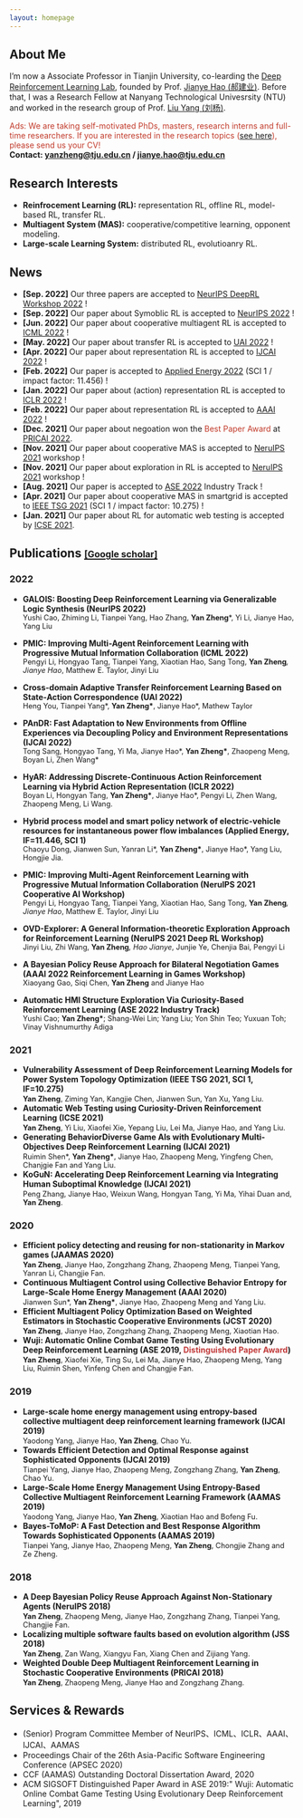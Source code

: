 ```yaml
---
layout: homepage
---
```


## About Me
I’m now a Associate Professor in Tianjin University, co-learding the [Deep Reinforcement Learning Lab](http://rl.beiyang.ren/), founded by Prof. [Jianye Hao (郝建业)](http://www.icdai.org/jianye.html). Before that, I was a Research Fellow at Nanyang Technological Univesrsity (NTU) and worked in the research group of Prof. [Liu Yang (刘杨)](https://personal.ntu.edu.sg/yangliu/).

<span style="color:#c23b2b">Ads: We are taking self-motivated PhDs, masters, research interns and full-time researchers. If you are interested in the research topics ([see here](http://www.icdai.org/)), please send us your CV!</span>
<br/>
**Contact: yanzheng@tju.edu.cn / jianye.hao@tju.edu.cn**

## Research Interests
- **Reinfrocement Learning (RL):** representation RL, offline RL, model-based RL, transfer RL.
- **Multiagent System (MAS):** cooperative/competitive learning, opponent modeling.
- **Large-scale Learning System:** distributed RL, evolutioanry RL. 

## News
- **[Sep. 2022]** Our three papers are accepted to [NeurIPS DeepRL Workshop 2022]([https://nips.cc/Conferences/2022](https://sites.google.com/view/deep-rl-workshop-neurips-2022)) !
- **[Sep. 2022]** Our paper about Symoblic RL is accepted to [NeurIPS 2022](https://nips.cc/Conferences/2022) !
- **[Jun. 2022]** Our paper about cooperative multiagent RL is accepted to [ICML 2022](https://icml.cc/Conferences/2022) !
- **[May. 2022]** Our paper about transfer RL is accepted to [UAI 2022](https://www.auai.org/uai2022/) !
- **[Apr. 2022]** Our paper about representation RL is accepted to [IJCAI 2022](https://ijcai-22.org/) !
- **[Feb. 2022]** Our paper is accepted to [Applied Energy 2022](https://www.journals.elsevier.com/applied-energy) (SCI 1 / impact factor: 11.456) !
- **[Jan. 2022]** Our paper about (action) representation RL is accepted to [ICLR 2022](https://iclr.cc/Conferences/2022) !
- **[Feb. 2022]** Our paper about representation RL is accepted to [AAAI 2022](https://aaai.org/Conferences/AAAI-22/) !
- **[Dec. 2021]** Our paper about negoation won the <font color='#c23b2b'>Best Paper Award</font> at [PRICAI 2022](https://pricai.org/2022/).
- **[Nov. 2021]** Our paper about cooperative MAS is accepted to [NeruIPS 2021](https://nips.cc/Conferences/2021) workshop !
- **[Nov. 2021]** Our paper about exploration in RL is accepted to [NeruIPS 2021](https://nips.cc/Conferences/2021) workshop !
- **[Aug. 2021]** Our paper is accepted to [ASE 2022](https://conf.researchr.org/home/ase-2022) Industry Track !
- **[Apr. 2021]** Our paper about cooperative MAS in smartgrid is accepted to [IEEE TSG 2021](https://ieeexplore.ieee.org/xpl/RecentIssue.jsp?punumber=5165411) (SCI 1 / impact factor: 10.275) !
- **[Jan. 2021]** Our paper about RL for automatic web testing is accepted by [ICSE 2021](https://conf.researchr.org/home/icse-2021).

## Publications [<font size=3>[Google scholar]</font>](https://scholar.google.com/citations?user=tJuhd1kAAAAJ)

### 2022
- **GALOIS: Boosting Deep Reinforcement Learning via Generalizable Logic Synthesis (NeurIPS 2022)** <br/>
  <font style="font-size:0.8rem">Yushi Cao, Zhiming Li, Tianpei Yang, Hao Zhang, <strong>Yan Zheng</strong>*, Yi Li, Jianye Hao, Yang Liu</font>
  
- **PMIC: Improving Multi-Agent Reinforcement Learning with Progressive Mutual Information Collaboration (ICML 2022)** <br/>
  <font style="font-size:0.8rem">Pengyi Li, Hongyao Tang, Tianpei Yang, Xiaotian Hao, Sang Tong, <strong>Yan Zheng</strong>*, Jianye Hao*, Matthew E. Taylor, Jinyi Liu</font>
- **Cross-domain Adaptive Transfer Reinforcement Learning Based on State-Action Correspondence (UAI 2022)**<br/>
  <font style="font-size:0.8rem">Heng You, Tianpei Yang*, <strong>Yan Zheng*</strong>, Jianye Hao*, Mathew Taylor</font>
  
- **PAnDR: Fast Adaptation to New Environments from Offline Experiences via Decoupling Policy and Environment Representations (IJCAI 2022)**<br/>
  <font style="font-size:0.8rem">Tong Sang, Hongyao Tang, Yi Ma, Jianye Hao*, <strong>Yan Zheng*</strong>, Zhaopeng Meng, Boyan Li, Zhen Wang*</font>

- **HyAR: Addressing Discrete-Continuous Action Reinforcement Learning via Hybrid Action Representation (ICLR 2022)** <br/>
  <font style="font-size:0.8rem">Boyan Li, Hongyan Tang, <strong>Yan Zheng*</strong>, Jianye Hao*, Pengyi Li, Zhen Wang, Zhaopeng Meng, Li Wang.</font>
- **Hybrid process model and smart policy network of electric-vehicle resources for instantaneous power flow imbalances (Applied Energy, IF=11.446, SCI 1)** <br/>
  <font style="font-size:0.8rem">Chaoyu Dong, Jianwen Sun, Yanran Li*, <strong>Yan Zheng*</strong>, Jianye Hao*, Yang Liu, Hongjie Jia.</font>
- **PMIC: Improving Multi-Agent Reinforcement Learning with Progressive Mutual Information Collaboration (NeruIPS 2021 Cooperative AI Workshop)** <br>
  <font style="font-size:0.8rem">Pengyi Li, Hongyao Tang, Tianpei Yang, Xiaotian Hao, Sang Tong, <strong>Yan Zheng</strong>*, Jianye Hao*, Matthew E. Taylor, Jinyi Liu</font>
- **OVD-Explorer: A General Information-theoretic Exploration Approach for Reinforcement Learning (NeruIPS 2021 Deep RL Workshop)** <br/>
  <font style="font-size:0.8rem">Jinyi Liu, Zhi Wang, <strong>Yan Zheng</strong>*, Hao Jianye*, Junjie Ye, Chenjia Bai, Pengyi Li</font>
- **A Bayesian Policy Reuse Approach for Bilateral Negotiation Games (AAAI 2022 Reinforcement Learning in Games Workshop)** <br/>
  <font style="font-size:0.8rem">Xiaoyang Gao, Siqi Chen, <strong>Yan Zheng</strong> and Jianye Hao</font>
- **Automatic HMI Structure Exploration Via Curiosity-Based Reinforcement Learning (ASE 2022 Industry Track)** <br/>
  <font style="font-size:0.8rem">Yushi Cao; <b>Yan Zheng*</b>; Shang-Wei Lin; Yang Liu; Yon Shin Teo; Yuxuan Toh; Vinay Vishnumurthy Adiga</font>

### 2021
- **Vulnerability Assessment of Deep Reinforcement Learning Models for Power System Topology Optimization (IEEE TSG 2021, SCI 1, IF=10.275)** <br/>
  <font style="font-size:0.8rem"><b>Yan Zheng</b>, Ziming Yan, Kangjie Chen, Jianwen Sun, Yan Xu, Yang Liu.</font>
- **Automatic Web Testing using Curiosity-Driven Reinforcement Learning (ICSE 2021)** <br/>
  <font style="font-size:0.8rem"><b>Yan Zheng</b>, Yi Liu, Xiaofei Xie, Yepang Liu, Lei Ma, Jianye Hao, and Yang Liu.</font>
- **Generating BehaviorDiverse Game AIs with Evolutionary Multi-Objectives Deep Reinforcement Learning (IJCAI 2021)** <br/>
  <font style="font-size:0.8rem">Ruimin Shen*, <b>Yan Zheng*</b>, Jianye Hao, Zhaopeng Meng, Yingfeng Chen, Chanjgie Fan and Yang Liu. </font>
- **KoGuN: Accelerating Deep Reinforcement Learning via Integrating Human Suboptimal Knowledge (IJCAI 2021)** <br/>
  <font style="font-size:0.8rem">Peng Zhang, Jianye Hao, Weixun Wang, Hongyan Tang, Yi Ma, Yihai Duan and, <b>Yan Zheng</b>.</font>

### 2020
- **Efficient policy detecting and reusing for non-stationarity in Markov games (JAAMAS 2020)** <br/>
  <font style="font-size:0.8rem"><b>Yan Zheng</b>, Jianye Hao, Zongzhang Zhang, Zhaopeng Meng, Tianpei Yang, Yanran Li, Changjie Fan.</font>
- **Continuous Multiagent Control using Collective Behavior Entropy for Large-Scale Home Energy Management (AAAI 2020)** <br/>
  <font style="font-size:0.8rem">Jianwen Sun*, <b>Yan Zheng*</b>, Jianye Hao, Zhaopeng Meng and Yang Liu.</font>
- **Efficient Multiagent Policy Optimization Based on Weighted Estimators in Stochastic Cooperative Environments (JCST 2020)** <br/>
  <font style="font-size:0.8rem"><b>Yan Zheng</b>, Jianye Hao, Zongzhang Zhang, Zhaopeng Meng, Xiaotian Hao.</font>
- **Wuji: Automatic Online Combat Game Testing Using Evolutionary Deep Reinforcement Learning (ASE 2019, <span style="color:rgb(194, 59, 59)">Distinguished Paper Award</span>)** <br/>
  <font style="font-size:0.8rem"><b>Yan Zheng</b>, Xiaofei Xie, Ting Su, Lei Ma, Jianye Hao, Zhaopeng Meng, Yang Liu, Ruimin Shen, Yinfeng Chen and Changjie Fan.</font>
  
### 2019
- **Large-scale home energy management using entropy-based collective multiagent deep reinforcement learning framework (IJCAI 2019)** <br/>
  <font style="font-size:0.8rem">Yaodong Yang, Jianye Hao, <b>Yan Zheng</b>, Chao Yu.</font>
- **Towards Efficient Detection and Optimal Response against Sophisticated Opponents (IJCAI 2019)** <br/>
  <font style="font-size:0.8rem">Tianpei Yang, Jianye Hao, Zhaopeng Meng, Zongzhang Zhang, <b>Yan Zheng</b>, Chao Yu.</font>
- **Large-Scale Home Energy Management Using Entropy-Based Collective Multiagent Reinforcement Learning Framework (AAMAS 2019)** <br/>
  <font style="font-size:0.8rem">Yaodong Yang, Jianye Hao, <b>Yan Zheng</b>, Xiaotian Hao and Bofeng Fu.</font>
- **Bayes-ToMoP: A Fast Detection and Best Response Algorithm Towards Sophisticated Opponents (AAMAS 2019)** <br/>
  <font style="font-size:0.8rem">Tianpei Yang, Jianye Hao, Zhaopeng Meng, <b>Yan Zheng</b>, Chongjie Zhang and Ze Zheng.</font>

### 2018
- **A Deep Bayesian Policy Reuse Approach Against Non-Stationary Agents (NeruIPS 2018)** <br/>
  <font style="font-size:0.8rem"><b>Yan Zheng</b>, Zhaopeng Meng, Jianye Hao, Zongzhang Zhang, Tianpei Yang, Changjie Fan.</font>
- **Localizing multiple software faults based on evolution algorithm (JSS 2018)** <br/>
  <font style="font-size:0.8rem"><b>Yan Zheng</b>, Zan Wang, Xiangyu Fan, Xiang Chen and Zijiang Yang.</font>
- **Weighted Double Deep Multiagent Reinforcement Learning in Stochastic Cooperative Environments (PRICAI 2018)** <br/>
  <font style="font-size:0.8rem"><b>Yan Zheng</b>, Zhaopeng Meng, Jianye Hao and Zongzhang Zhang.</font>

## Services & Rewards

- (Senior) Program Committee Member of NeurIPS、ICML、ICLR、AAAI、IJCAI、AAMAS
- Proceedings Chair of the 26th Asia-Pacific Software Engineering Conference (APSEC 2020)
- CCF (AAMAS) Outstanding Doctoral Dissertation Award, 2020
- ACM SIGSOFT Distinguished Paper Award in ASE 2019:" Wuji: Automatic Online Combat Game Testing Using Evolutionary Deep Reinforcement Learning", 2019
